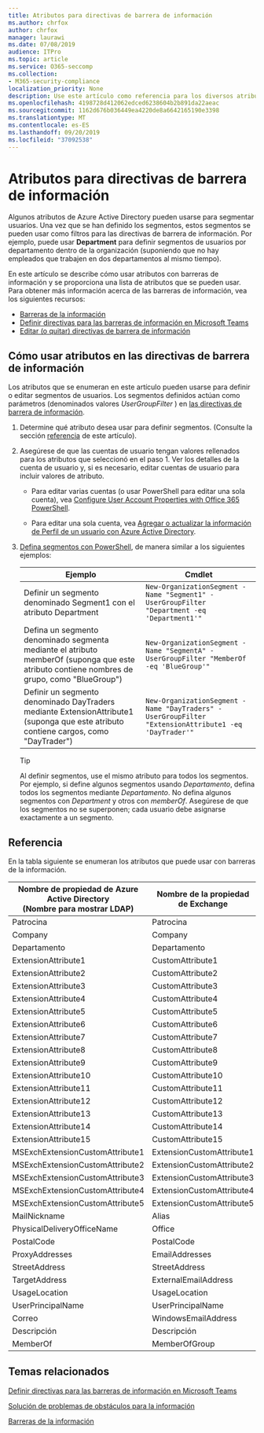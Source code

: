 ```yaml
---
title: Atributos para directivas de barrera de información
ms.author: chrfox
author: chrfox
manager: laurawi
ms.date: 07/08/2019
audience: ITPro
ms.topic: article
ms.service: O365-seccomp
ms.collection:
- M365-security-compliance
localization_priority: None
description: Use este artículo como referencia para los diversos atributos que puede usar en las directivas de barrera de información.
ms.openlocfilehash: 4198728d412062edced6238604b2b891da22aeac
ms.sourcegitcommit: 1162d676b036449ea4220de8a6642165190e3398
ms.translationtype: MT
ms.contentlocale: es-ES
ms.lasthandoff: 09/20/2019
ms.locfileid: "37092538"
---
```

# <a name="attributes-for-information-barrier-policies"></a>Atributos para directivas de barrera de información

Algunos atributos de Azure Active Directory pueden usarse para segmentar usuarios. Una vez que se han definido los segmentos, estos segmentos se pueden usar como filtros para las directivas de barrera de información. Por ejemplo, puede usar **Department** para definir segmentos de usuarios por departamento dentro de la organización (suponiendo que no hay empleados que trabajen en dos departamentos al mismo tiempo). 

En este artículo se describe cómo usar atributos con barreras de información y se proporciona una lista de atributos que se pueden usar. Para obtener más información acerca de las barreras de información, vea los siguientes recursos:
- [Barreras de la información](information-barriers.md)
- [Definir directivas para las barreras de información en Microsoft Teams](information-barriers-policies.md)
- [Editar (o quitar) directivas de barrera de información](information-barriers-edit-segments-policies.md.md)

## <a name="how-to-use-attributes-in-information-barrier-policies"></a>Cómo usar atributos en las directivas de barrera de información

Los atributos que se enumeran en este artículo pueden usarse para definir o editar segmentos de usuarios. Los segmentos definidos actúan como parámetros (denominados valores *UserGroupFilter* ) en [las directivas de barrera de información](information-barriers-policies.md).

1. Determine qué atributo desea usar para definir segmentos. (Consulte la sección [referencia](#reference) de este artículo).

2. Asegúrese de que las cuentas de usuario tengan valores rellenados para los atributos que seleccionó en el paso 1. Ver los detalles de la cuenta de usuario y, si es necesario, editar cuentas de usuario para incluir valores de atributo. 

    - Para editar varias cuentas (o usar PowerShell para editar una sola cuenta), vea [Configure User Account Properties with Office 365 PowerShell](https://docs.microsoft.com/office365/enterprise/powershell/configure-user-account-properties-with-office-365-powershell).

    - Para editar una sola cuenta, vea [Agregar o actualizar la información de Perfil de un usuario con Azure Active Directory](https://docs.microsoft.com/azure/active-directory/fundamentals/active-directory-users-profile-azure-portal).

3. [Defina segmentos con PowerShell](information-barriers-policies.md#define-segments-using-powershell), de manera similar a los siguientes ejemplos:

    |Ejemplo  |Cmdlet  |
    |---------|---------|
    |Definir un segmento denominado Segment1 con el atributo Department     | `New-OrganizationSegment -Name "Segment1" -UserGroupFilter "Department -eq 'Department1'"`        |
    |Defina un segmento denominado segmenta mediante el atributo memberOf (suponga que este atributo contiene nombres de grupo, como "BlueGroup")     | `New-OrganizationSegment -Name "SegmentA" -UserGroupFilter "MemberOf -eq 'BlueGroup'"`        |
    |Definir un segmento denominado DayTraders mediante ExtensionAttribute1 (suponga que este atributo contiene cargos, como "DayTrader")|`New-OrganizationSegment -Name "DayTraders" -UserGroupFilter "ExtensionAttribute1 -eq 'DayTrader'"` |

    > [!TIP]
    > Al definir segmentos, use el mismo atributo para todos los segmentos. Por ejemplo, si define algunos segmentos usando *Departamento*, defina todos los segmentos mediante *Departamento*. No defina algunos segmentos con *Department* y otros con *memberOf*. Asegúrese de que los segmentos no se superponen; cada usuario debe asignarse exactamente a un segmento. 

## <a name="reference"></a>Referencia

En la tabla siguiente se enumeran los atributos que puede usar con barreras de la información.

|Nombre de propiedad de Azure Active Directory<br/>(Nombre para mostrar LDAP)  |Nombre de la propiedad de Exchange  |
|---------|---------|
|Patrocina       | Patrocina        |
|Company     |Company         |
|Departamento     |Departamento         |
|ExtensionAttribute1 |CustomAttribute1  |
|ExtensionAttribute2 |CustomAttribute2  |
|ExtensionAttribute3 |CustomAttribute3  |
|ExtensionAttribute4 |CustomAttribute4  |
|ExtensionAttribute5 |CustomAttribute5  |
|ExtensionAttribute6 |CustomAttribute6  |
|ExtensionAttribute7 |CustomAttribute7  |
|ExtensionAttribute8 |CustomAttribute8  |
|ExtensionAttribute9 |CustomAttribute9  |
|ExtensionAttribute10 |CustomAttribute10  |
|ExtensionAttribute11 |CustomAttribute11  |
|ExtensionAttribute12 |CustomAttribute12  |
|ExtensionAttribute13 |CustomAttribute13  |
|ExtensionAttribute14 |CustomAttribute14  |
|ExtensionAttribute15 |CustomAttribute15  |
|MSExchExtensionCustomAttribute1 |ExtensionCustomAttribute1 |
|MSExchExtensionCustomAttribute2 |ExtensionCustomAttribute2 |
|MSExchExtensionCustomAttribute3 |ExtensionCustomAttribute3 |
|MSExchExtensionCustomAttribute4 |ExtensionCustomAttribute4 |
|MSExchExtensionCustomAttribute5 |ExtensionCustomAttribute5 |
|MailNickname |Alias |
|PhysicalDeliveryOfficeName |Office |
|PostalCode |PostalCode |
|ProxyAddresses |EmailAddresses |
|StreetAddress |StreetAddress |
|TargetAddress |ExternalEmailAddress |
|UsageLocation |UsageLocation |
|UserPrincipalName  |UserPrincipalName  |
|Correo   |WindowsEmailAddress    |
|Descripción    |Descripción    |
|MemberOf   |MemberOfGroup  |

## <a name="related-topics"></a>Temas relacionados

[Definir directivas para las barreras de información en Microsoft Teams](information-barriers-policies.md)

[Solución de problemas de obstáculos para la información](information-barriers-troubleshooting.md)

[Barreras de la información](information-barriers.md)



